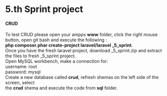 # 5.th Sprint project
#### CRUD
To test CRUD please open your ampps <b>www</b> folder, click the right mouse button, open git bash and
execute the following : <br><b>php composer.phar create-project laravel/laravel _5_sprint</b>.<br>
Once you have the fresh laravel project, download _5_sprint.zip and extract the files to fresh _5_sprint project.<br>
Open MySQL workbench, make a connection for:<br>
username: root<br>
password: mysql<br>
Create a new database called <b>crud</b>, refresh shemas on the left side of the screen, select<br>
the <b>crud</b> shema and execute the code from <b>sql</b> folder.
